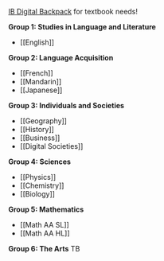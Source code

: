 
[IB Digital Backpack](https://docs.google.com/document/d/1Wv8U8jUG8gRFmLdZN5d9KlYBIGGdGe2p7vbrhHLd_Sw/edit?usp=sharing) for textbook needs!

**Group 1: Studies in Language and Literature**
- [[English]]

**Group 2: Language Acquisition**
- [[French]]
- [[Mandarin]]
- [[Japanese]]

**Group 3: Individuals and Societies**
- [[Geography]]
- [[History]]
- [[Business]]
- [[Digital Societies]]

**Group 4: Sciences**
- [[Physics]]
- [[Chemistry]]
- [[Biology]]

**Group 5: Mathematics**
- [[Math AA SL]]
- [[Math AA HL]]

**Group 6: The Arts**
TB